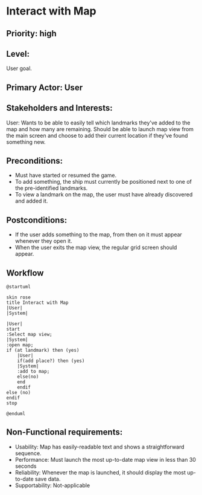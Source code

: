 ﻿# Interact with Map

## Priority: high
## Level:
<p>
User goal.
</p>

## Primary Actor: User

## Stakeholders and Interests:
<p>
User: Wants to be able to easily tell which landmarks they've added to the map and how many are remaining.
Should be able to launch map view from the main screen and choose to add their current location if they've
found something new.
</p>

## Preconditions:

<ul>
<li>Must have started or resumed the game. </li>
<li>To add something, the ship must currently be positioned next to one of the pre-identified landmarks.</li>
<li>To view a landmark on the map, the user must have already discovered and added it.</li>
</ul>

## Postconditions:

<ul>
<li>If the user adds something to the map, from then on it must appear whenever they open it.</li>
<li>When the user exits the map view, the regular grid screen should appear.</li>
</ul>

## Workflow
```PlantUML
@startuml 

skin rose
title Interact with Map
|User|
|System|

|User|
start
:Select map view;
|System|
:open map;
if (at landmark) then (yes)
    |User|
    if(add place?) then (yes)
    |System|
    :add to map;
    else(no)
    end
    endif
else (no)
endif
stop

@enduml
```
## Non-Functional requirements:
<ul>
<li>Usability: Map has easily-readable text and shows a straightforward sequence. </li>
<li>Performance: Must launch the most up-to-date map view in less than 30 seconds</li>
<li>Reliability: Whenever the map is launched, it should display the most up-to-date save data.</li>
<li>Supportability: Not-applicable</li>
</ul>